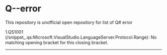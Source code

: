 # Q--error 

This repository is unofficial open repository for list of Q# error 

1.QS1001 (/snippet_.qs:Microsoft.VisualStudio.LanguageServer.Protocol.Range): No matching opening bracket for this closing bracket.

---
